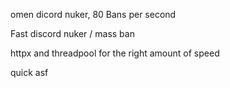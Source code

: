 omen dicord nuker, 80 Bans per second

Fast discord nuker / mass ban

httpx and threadpool for the right amount of speed

quick asf 
